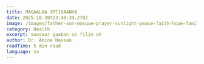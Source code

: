 ```yaml
---
title: MAQAALKA IMTIXAANKA
date: 2025-10-20T23:48:39.278Z
image: /images/father-son-mosque-prayer-sunlight-peace-faith-hope-family-free-photo.jpg
category: Health
excerpt: soosaar gaaban oo filim ah
author: Dr. Amina Hassan
readTime: 5 min read
language: so
---
```

<!--StartFragment-->

```

```

<!--EndFragment-->